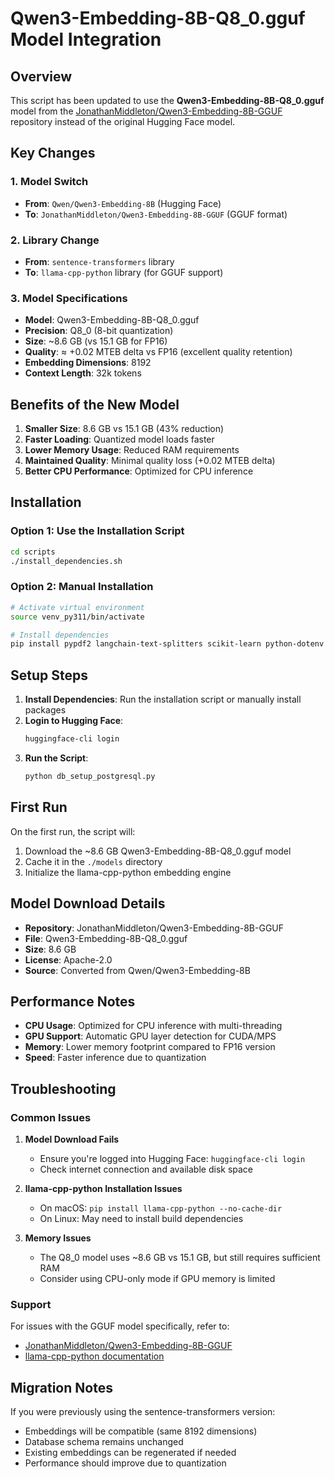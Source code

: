# Qwen3-Embedding-8B-Q8_0.gguf Model Integration

## Overview

This script has been updated to use the **Qwen3-Embedding-8B-Q8_0.gguf** model from the [JonathanMiddleton/Qwen3-Embedding-8B-GGUF](https://huggingface.co/JonathanMiddleton/Qwen3-Embedding-8B-GGUF) repository instead of the original Hugging Face model.

## Key Changes

### 1. Model Switch
- **From**: `Qwen/Qwen3-Embedding-8B` (Hugging Face)
- **To**: `JonathanMiddleton/Qwen3-Embedding-8B-GGUF` (GGUF format)

### 2. Library Change
- **From**: `sentence-transformers` library
- **To**: `llama-cpp-python` library (for GGUF support)

### 3. Model Specifications
- **Model**: Qwen3-Embedding-8B-Q8_0.gguf
- **Precision**: Q8_0 (8-bit quantization)
- **Size**: ~8.6 GB (vs 15.1 GB for FP16)
- **Quality**: ≈ +0.02 MTEB delta vs FP16 (excellent quality retention)
- **Embedding Dimensions**: 8192
- **Context Length**: 32k tokens

## Benefits of the New Model

1. **Smaller Size**: 8.6 GB vs 15.1 GB (43% reduction)
2. **Faster Loading**: Quantized model loads faster
3. **Lower Memory Usage**: Reduced RAM requirements
4. **Maintained Quality**: Minimal quality loss (+0.02 MTEB delta)
5. **Better CPU Performance**: Optimized for CPU inference

## Installation

### Option 1: Use the Installation Script
```bash
cd scripts
./install_dependencies.sh
```

### Option 2: Manual Installation
```bash
# Activate virtual environment
source venv_py311/bin/activate

# Install dependencies
pip install pypdf2 langchain-text-splitters scikit-learn python-dotenv requests llama-cpp-python huggingface-hub psycopg2-binary torch psutil
```

## Setup Steps

1. **Install Dependencies**: Run the installation script or manually install packages
2. **Login to Hugging Face**: 
   ```bash
   huggingface-cli login
   ```
3. **Run the Script**: 
   ```bash
   python db_setup_postgresql.py
   ```

## First Run

On the first run, the script will:
1. Download the ~8.6 GB Qwen3-Embedding-8B-Q8_0.gguf model
2. Cache it in the `./models` directory
3. Initialize the llama-cpp-python embedding engine

## Model Download Details

- **Repository**: JonathanMiddleton/Qwen3-Embedding-8B-GGUF
- **File**: Qwen3-Embedding-8B-Q8_0.gguf
- **Size**: 8.6 GB
- **License**: Apache-2.0
- **Source**: Converted from Qwen/Qwen3-Embedding-8B

## Performance Notes

- **CPU Usage**: Optimized for CPU inference with multi-threading
- **GPU Support**: Automatic GPU layer detection for CUDA/MPS
- **Memory**: Lower memory footprint compared to FP16 version
- **Speed**: Faster inference due to quantization

## Troubleshooting

### Common Issues

1. **Model Download Fails**
   - Ensure you're logged into Hugging Face: `huggingface-cli login`
   - Check internet connection and available disk space

2. **llama-cpp-python Installation Issues**
   - On macOS: `pip install llama-cpp-python --no-cache-dir`
   - On Linux: May need to install build dependencies

3. **Memory Issues**
   - The Q8_0 model uses ~8.6 GB vs 15.1 GB, but still requires sufficient RAM
   - Consider using CPU-only mode if GPU memory is limited

### Support

For issues with the GGUF model specifically, refer to:
- [JonathanMiddleton/Qwen3-Embedding-8B-GGUF](https://huggingface.co/JonathanMiddleton/Qwen3-Embedding-8B-GGUF)
- [llama-cpp-python documentation](https://github.com/abetlen/llama-cpp-python)

## Migration Notes

If you were previously using the sentence-transformers version:
- Embeddings will be compatible (same 8192 dimensions)
- Database schema remains unchanged
- Existing embeddings can be regenerated if needed
- Performance should improve due to quantization
